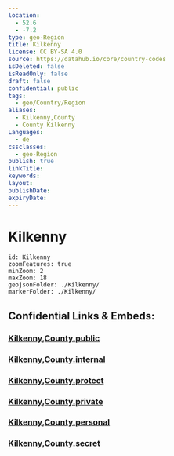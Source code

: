 ```yaml
---
location:
  - 52.6
  - -7.2
type: geo-Region
title: Kilkenny
license: CC BY-SA 4.0
source: https://datahub.io/core/country-codes
isDeleted: false
isReadOnly: false
draft: false
confidential: public
tags:
  - geo/Country/Region
aliases:
  - Kilkenny,County
  - County Kilkenny
Languages:
  - de
cssclasses:
  - geo-Region
publish: true
linkTitle: 
keywords: 
layout: 
publishDate: 
expiryDate:
---
```


# Kilkenny

```leaflet
id: Kilkenny
zoomFeatures: true 
minZoom: 2 
maxZoom: 18
geojsonFolder: ./Kilkenny/
markerFolder: ./Kilkenny/
```


## Confidential Links & Embeds: 

### [Kilkenny,County.public](/_public/\Earth\Continent\Europe\Europe~North\Ireland\Ireland,Provinces\LeinsterKilkenny,County.public.md) 

### [Kilkenny,County.internal](/_internal/\Earth\Continent\Europe\Europe~North\Ireland\Ireland,Provinces\LeinsterKilkenny,County.internal.md) 

### [Kilkenny,County.protect](/_protect/\Earth\Continent\Europe\Europe~North\Ireland\Ireland,Provinces\LeinsterKilkenny,County.protect.md) 

### [Kilkenny,County.private](/_private/\Earth\Continent\Europe\Europe~North\Ireland\Ireland,Provinces\LeinsterKilkenny,County.private.md) 

### [Kilkenny,County.personal](/_personal/\Earth\Continent\Europe\Europe~North\Ireland\Ireland,Provinces\LeinsterKilkenny,County.personal.md) 

### [Kilkenny,County.secret](/_secret/\Earth\Continent\Europe\Europe~North\Ireland\Ireland,Provinces\LeinsterKilkenny,County.secret.md)

